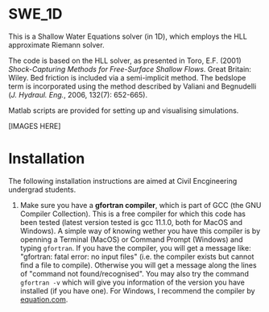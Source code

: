 # SWE_1D
This is a Shallow Water Equations solver (in 1D), which employs the HLL approximate Riemann solver.

The code is based on the HLL solver, as presented in Toro, E.F. (2001) <em>Shock-Capturing Methods for Free-Surface Shallow Flows</em>. Great Britain: Wiley. Bed friction is included via a semi-implicit method. The bedslope term is incorporated using the method described by Valiani and Begnudelli (<em>J. Hydraul. Eng.</em>, 2006, 132(7): 652-665). 

Matlab scripts are provided for setting up and visualising simulations.

[IMAGES HERE]

# Installation

The following installation instructions are aimed at Civil Encgineering undergrad students.

1. Make sure you have a <b>gfortran compiler</b>, which is part of GCC (the GNU Compiler Collection). This is a free compiler for which this code has been tested (latest version tested is gcc 11.1.0, both for MacOS and Windows). A simple way of knowing wether you have this compiler is by openning a Terminal (MacOS) or Command Prompt (Windows) and typing `gfortran`. If you have the compiler, you will get a message like: "gfortran: fatal error: no input files" (i.e. the compiler exists but cannot find a file to compile). Otherwise you will get a message along the lines of "command not found/recognised". You may also try the command `gfortran -v` which will give you information of the version you have installed (if you have one). For Windows, I recommend the compiler by [equation.com](http://www.equation.com/servlet/equation.cmd?fa=fortran). 
